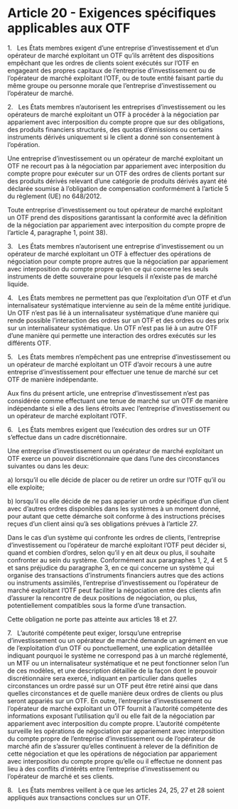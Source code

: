 # Article 20 - Exigences spécifiques applicables aux OTF


1.   Les États membres exigent d’une entreprise d’investissement et d’un opérateur de marché exploitant un OTF qu’ils arrêtent des dispositions empêchant que les ordres de clients soient exécutés sur l’OTF en engageant des propres capitaux de l’entreprise d’investissement ou de l’opérateur de marché exploitant l’OTF, ou de toute entité faisant partie du même groupe ou personne morale que l’entreprise d’investissement ou l’opérateur de marché.

2.   Les États membres n’autorisent les entreprises d’investissement ou les opérateurs de marché exploitant un OTF à procéder à la négociation par appariement avec interposition du compte propre que sur des obligations, des produits financiers structurés, des quotas d’émissions ou certains instruments dérivés uniquement si le client a donné son consentement à l’opération.

Une entreprise d’investissement ou un opérateur de marché exploitant un OTF ne recourt pas à la négociation par appariement avec interposition du compte propre pour exécuter sur un OTF des ordres de clients portant sur des produits dérivés relevant d’une catégorie de produits dérivés ayant été déclarée soumise à l’obligation de compensation conformément à l’article 5 du règlement (UE) no 648/2012.

Toute entreprise d’investissement ou tout opérateur de marché exploitant un OTF prend des dispositions garantissant la conformité avec la définition de la négociation par appariement avec interposition du compte propre de l’article 4, paragraphe 1, point 38).

3.   Les États membres n’autorisent une entreprise d’investissement ou un opérateur de marché exploitant un OTF à effectuer des opérations de négociation pour compte propre autres que la négociation par appariement avec interposition du compte propre qu’en ce qui concerne les seuls instruments de dette souveraine pour lesquels il n’existe pas de marché liquide.

4.   Les États membres ne permettent pas que l’exploitation d’un OTF et d’un internalisateur systématique intervienne au sein de la même entité juridique. Un OTF n’est pas lié à un internalisateur systématique d’une manière qui rende possible l’interaction des ordres sur un OTF et des ordres ou des prix sur un internalisateur systématique. Un OTF n’est pas lié à un autre OTF d’une manière qui permette une interaction des ordres exécutés sur les différents OTF.

5.   Les États membres n’empêchent pas une entreprise d’investissement ou un opérateur de marché exploitant un OTF d’avoir recours à une autre entreprise d’investissement pour effectuer une tenue de marché sur cet OTF de manière indépendante.

Aux fins du présent article, une entreprise d’investissement n’est pas considérée comme effectuant une tenue de marché sur un OTF de manière indépendante si elle a des liens étroits avec l’entreprise d’investissement ou un opérateur de marché exploitant l’OTF.

6.   Les États membres exigent que l’exécution des ordres sur un OTF s’effectue dans un cadre discrétionnaire.

Une entreprise d’investissement ou un opérateur de marché exploitant un OTF exerce un pouvoir discrétionnaire que dans l’une des circonstances suivantes ou dans les deux:

a) lorsqu’il ou elle décide de placer ou de retirer un ordre sur l’OTF qu’il ou elle exploite;

b) lorsqu’il ou elle décide de ne pas apparier un ordre spécifique d’un client avec d’autres ordres disponibles dans les systèmes à un moment donné, pour autant que cette démarche soit conforme à des instructions précises reçues d’un client ainsi qu’à ses obligations prévues à l’article 27.

Dans le cas d’un système qui confronte les ordres de clients, l’entreprise d’investissement ou l’opérateur de marché exploitant l’OTF peut décider si, quand et combien d’ordres, selon qu’il y en ait deux ou plus, il souhaite confronter au sein du système. Conformément aux paragraphes 1, 2, 4 et 5 et sans préjudice du paragraphe 3, en ce qui concerne un système qui organise des transactions d’instruments financiers autres que des actions ou instruments assimilés, l’entreprise d’investissement ou l’opérateur de marché exploitant l’OTF peut faciliter la négociation entre des clients afin d’assurer la rencontre de deux positions de négociation, ou plus, potentiellement compatibles sous la forme d’une transaction.

Cette obligation ne porte pas atteinte aux articles 18 et 27.

7.   L’autorité compétente peut exiger, lorsqu’une entreprise d’investissement ou un opérateur de marché demande un agrément en vue de l’exploitation d’un OTF ou ponctuellement, une explication détaillée indiquant pourquoi le système ne correspond pas à un marché réglementé, un MTF ou un internalisateur systématique et ne peut fonctionner selon l’un de ces modèles, et une description détaillée de la façon dont le pouvoir discrétionnaire sera exercé, indiquant en particulier dans quelles circonstances un ordre passé sur un OTF peut être retiré ainsi que dans quelles circonstances et de quelle manière deux ordres de clients ou plus seront appariés sur un OTF. En outre, l’entreprise d’investissement ou l’opérateur de marché exploitant un OTF fournit à l’autorité compétente des informations exposant l’utilisation qu’il ou elle fait de la négociation par appariement avec interposition du compte propre. L’autorité compétente surveille les opérations de négociation par appariement avec interposition du compte propre de l’entreprise d’investissement ou de l’opérateur de marché afin de s’assurer qu’elles continuent à relever de la définition de cette négociation et que les opérations de négociation par appariement avec interposition du compte propre qu’elle ou il effectue ne donnent pas lieu à des conflits d’intérêts entre l’entreprise d’investissement ou l’opérateur de marché et ses clients.

8.   Les États membres veillent à ce que les articles 24, 25, 27 et 28 soient appliqués aux transactions conclues sur un OTF.
